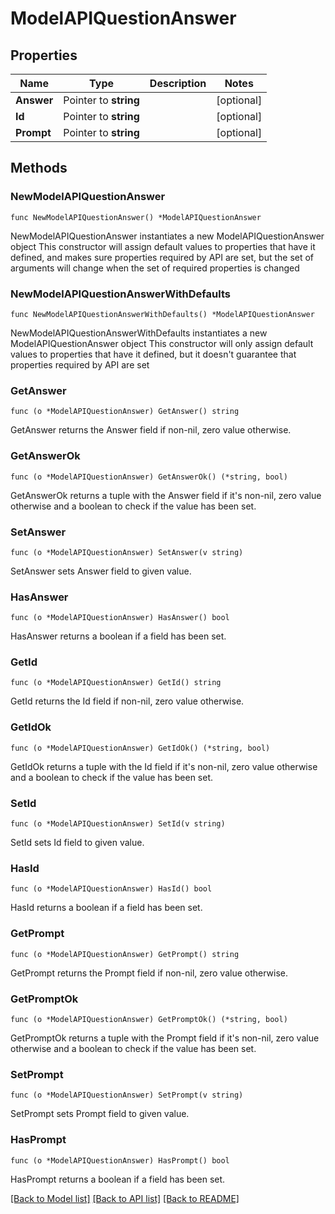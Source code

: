 # ModelAPIQuestionAnswer

## Properties

Name | Type | Description | Notes
------------ | ------------- | ------------- | -------------
**Answer** | Pointer to **string** |  | [optional] 
**Id** | Pointer to **string** |  | [optional] 
**Prompt** | Pointer to **string** |  | [optional] 

## Methods

### NewModelAPIQuestionAnswer

`func NewModelAPIQuestionAnswer() *ModelAPIQuestionAnswer`

NewModelAPIQuestionAnswer instantiates a new ModelAPIQuestionAnswer object
This constructor will assign default values to properties that have it defined,
and makes sure properties required by API are set, but the set of arguments
will change when the set of required properties is changed

### NewModelAPIQuestionAnswerWithDefaults

`func NewModelAPIQuestionAnswerWithDefaults() *ModelAPIQuestionAnswer`

NewModelAPIQuestionAnswerWithDefaults instantiates a new ModelAPIQuestionAnswer object
This constructor will only assign default values to properties that have it defined,
but it doesn't guarantee that properties required by API are set

### GetAnswer

`func (o *ModelAPIQuestionAnswer) GetAnswer() string`

GetAnswer returns the Answer field if non-nil, zero value otherwise.

### GetAnswerOk

`func (o *ModelAPIQuestionAnswer) GetAnswerOk() (*string, bool)`

GetAnswerOk returns a tuple with the Answer field if it's non-nil, zero value otherwise
and a boolean to check if the value has been set.

### SetAnswer

`func (o *ModelAPIQuestionAnswer) SetAnswer(v string)`

SetAnswer sets Answer field to given value.

### HasAnswer

`func (o *ModelAPIQuestionAnswer) HasAnswer() bool`

HasAnswer returns a boolean if a field has been set.

### GetId

`func (o *ModelAPIQuestionAnswer) GetId() string`

GetId returns the Id field if non-nil, zero value otherwise.

### GetIdOk

`func (o *ModelAPIQuestionAnswer) GetIdOk() (*string, bool)`

GetIdOk returns a tuple with the Id field if it's non-nil, zero value otherwise
and a boolean to check if the value has been set.

### SetId

`func (o *ModelAPIQuestionAnswer) SetId(v string)`

SetId sets Id field to given value.

### HasId

`func (o *ModelAPIQuestionAnswer) HasId() bool`

HasId returns a boolean if a field has been set.

### GetPrompt

`func (o *ModelAPIQuestionAnswer) GetPrompt() string`

GetPrompt returns the Prompt field if non-nil, zero value otherwise.

### GetPromptOk

`func (o *ModelAPIQuestionAnswer) GetPromptOk() (*string, bool)`

GetPromptOk returns a tuple with the Prompt field if it's non-nil, zero value otherwise
and a boolean to check if the value has been set.

### SetPrompt

`func (o *ModelAPIQuestionAnswer) SetPrompt(v string)`

SetPrompt sets Prompt field to given value.

### HasPrompt

`func (o *ModelAPIQuestionAnswer) HasPrompt() bool`

HasPrompt returns a boolean if a field has been set.


[[Back to Model list]](../README.md#documentation-for-models) [[Back to API list]](../README.md#documentation-for-api-endpoints) [[Back to README]](../README.md)


